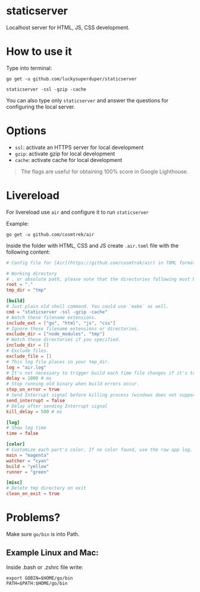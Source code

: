 # staticserver
Localhost server for HTML, JS, CSS development.

# How to use it

Type into terminal:

```
go get -u github.com/luckysuperduper/staticserver

staticserver -ssl -gzip -cache
```

You can also type only `staticserver` and answer the questions for configuring the local server.

# Options

- `ssl`: activate an HTTPS server for local development
- `gzip`: activate gzip for local development
- `cache`: activate cache for local development

> The flags are useful for obtaining 100% score in Google Lighthouse.

# Livereload

For livereload use `air` and configure it to run `staticserver`

Example:

```
go get -u github.com/cosmtrek/air
```

Inside the folder with HTML, CSS and JS create `.air.toml` file with the following content:

```toml
# Config file for [Air](https://github.com/cosmtrek/air) in TOML format

# Working directory
# . or absolute path, please note that the directories following must be under root.
root = "."
tmp_dir = "tmp"

[build]
# Just plain old shell command. You could use `make` as well.
cmd = "staticserver -ssl -gzip -cache"
# Watch these filename extensions.
include_ext = ["go", "html", "js", "css"]
# Ignore these filename extensions or directories.
exclude_dir = ["node_modules", "tmp"]
# Watch these directories if you specified.
include_dir = []
# Exclude files.
exclude_file = []
# This log file places in your tmp_dir.
log = "air.log"
# It's not necessary to trigger build each time file changes if it's too frequent.
delay = 1000 # ms
# Stop running old binary when build errors occur.
stop_on_error = true
# Send Interrupt signal before killing process (windows does not support this feature)
send_interrupt = false
# Delay after sending Interrupt signal
kill_delay = 500 # ms

[log]
# Show log time
time = false

[color]
# Customize each part's color. If no color found, use the raw app log.
main = "magenta"
watcher = "cyan"
build = "yellow"
runner = "green"

[misc]
# Delete tmp directory on exit
clean_on_exit = true
```

# Problems?

Make sure `go/bin` is into Path.
## Example Linux and Mac:

Inside .bash or .zshrc file write:

```
export GOBIN=$HOME/go/bin
PATH=$PATH:$HOME/go/bin
```